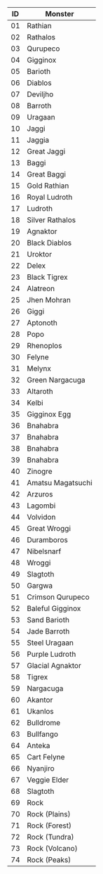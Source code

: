 |ID|Monster|
|-|-|
|01|Rathian|
|02|Rathalos|
|03|Qurupeco|
|04|Gigginox|
|05|Barioth|
|06|Diablos|
|07|Deviljho|
|08|Barroth|
|09|Uragaan|
|10|Jaggi|
|11|Jaggia|
|12|Great Jaggi|
|13|Baggi|
|14|Great Baggi|
|15|Gold Rathian|
|16|Royal Ludroth|
|17|Ludroth|
|18|Silver Rathalos|
|19|Agnaktor|
|20|Black Diablos|
|21|Uroktor|
|22|Delex|
|23|Black Tigrex|
|24|Alatreon|
|25|Jhen Mohran|
|26|Giggi|
|27|Aptonoth|
|28|Popo|
|29|Rhenoplos|
|30|Felyne|
|31|Melynx|
|32|Green Nargacuga|
|33|Altaroth|
|34|Kelbi|
|35|Gigginox Egg|
|36|Bnahabra|
|37|Bnahabra|
|38|Bnahabra|
|39|Bnahabra|
|40|Zinogre|
|41|Amatsu Magatsuchi|
|42|Arzuros|
|43|Lagombi|
|44|Volvidon|
|45|Great Wroggi|
|46|Duramboros|
|47|Nibelsnarf|
|48|Wroggi|
|49|Slagtoth|
|50|Gargwa|
|51|Crimson Qurupeco|
|52|Baleful Gigginox|
|53|Sand Barioth|
|54|Jade Barroth|
|55|Steel Uragaan|
|56|Purple Ludroth|
|57|Glacial Agnaktor|
|58|Tigrex|
|59|Nargacuga|
|60|Akantor|
|61|Ukanlos|
|62|Bulldrome|
|63|Bullfango|
|64|Anteka|
|65|Cart Felyne|
|66|Nyanjiro|
|67|Veggie Elder|
|68|Slagtoth|
|69|Rock|
|70|Rock (Plains)|
|71|Rock (Forest)|
|72|Rock (Tundra)|
|73|Rock (Volcano)|
|74|Rock (Peaks)|
